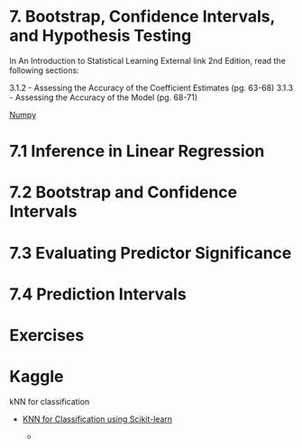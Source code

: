 # 7. Bootstrap, Confidence Intervals, and Hypothesis Testing
In An Introduction to Statistical Learning External link 2nd Edition, read the following sections:

3.1.2 - Assessing the Accuracy of the Coefficient Estimates (pg. 63-68)
3.1.3 - Assessing the Accuracy of the Model (pg. 68-71)

[Numpy](https://numpy.org/doc/stable/user/quickstart.html)

# 7.1 Inference in Linear Regression

# 7.2 Bootstrap and Confidence Intervals

# 7.3 Evaluating Predictor Significance

# 7.4 Prediction Intervals



# Exercises


# Kaggle

kNN for classification

* [KNN for Classification using Scikit-learn](https://www.kaggle.com/code/amolbhivarkar/knn-for-classification-using-scikit-learn)
  * >
